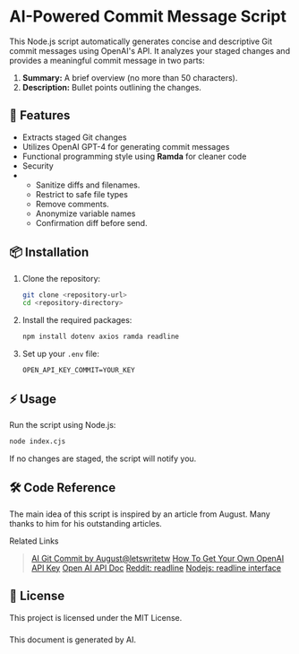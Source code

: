# AI-Powered Commit Message Script

This Node.js script automatically generates concise and descriptive Git commit messages using OpenAI's API. It analyzes your staged changes and provides a meaningful commit message in two parts:

1. **Summary:** A brief overview (no more than 50 characters).
2. **Description:** Bullet points outlining the changes.

## 🚀 Features
- Extracts staged Git changes
- Utilizes OpenAI GPT-4 for generating commit messages
- Functional programming style using **Ramda** for cleaner code
- Security
- - Sanitize diffs and filenames.
  - Restrict to safe file types
  - Remove comments.
  - Anonymize variable names
  - Confirmation diff before send.

## 📦 Installation

1. Clone the repository:
   ```bash
   git clone <repository-url>
   cd <repository-directory>
   ```

2. Install the required packages:
   ```bash
   npm install dotenv axios ramda readline
   ```

3. Set up your `.env` file:
   ```env
   OPEN_API_KEY_COMMIT=YOUR_KEY
   ```

## ⚡ Usage

Run the script using Node.js:
```bash
node index.cjs
```

If no changes are staged, the script will notify you.

## 🛠️ Code Reference
The main idea of this script is inspired by an article from August. Many thanks to him for his outstanding articles.

Related Links
> [AI Git Commit by August@letswritetw](https://medium.com/front-end-augustus-study-notes/ai-git-commit-4a544419fe4f)
> [How To Get Your Own OpenAI API Key](https://medium.com/@lorenzozar/how-to-get-your-own-openai-api-key-f4d44e60c327)
> [Open AI API Doc](https://openai.com/index/openai-api/)
> [Reddit: readline](https://forum.freecodecamp.org/t/how-to-use-readline-function-in-javascript/228559)
> [Nodejs: readline interface](https://nodejs.org/api/readline.html)

## 📄 License
This project is licensed under the MIT License.

###
This document is generated by AI.

